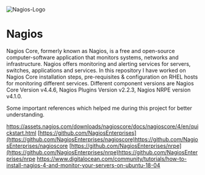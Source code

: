 ![Nagios-Logo](https://github.com/piyushnikh/Nagios/assets/91729663/07a81c5d-1e15-4e0b-8804-0da81c7c0640)
# Nagios
Nagios Core, formerly known as Nagios, is a free and open-source computer-software application that monitors systems, networks and infrastructure. Nagios offers monitoring and alerting services for servers, switches, applications and services. In this repository I have worked on Nagios Core installation steps, pre-requisites & configuration on RHEL hosts for monitoring different services. Different component versions are Nagios Core Version v4.4.6, Nagios Plugins Version v2.2.3, Nagios NRPE version v4.1.0.

Some important references which helped me during this project for better understanding.

https://assets.nagios.com/downloads/nagioscore/docs/nagioscore/4/en/quickstart.html
[https://github.com/NagiosEnterprises](https://github.com/NagiosEnterprises/nagioscore)https://github.com/NagiosEnterprises/nagioscore
[https://github.com/NagiosEnterprises/nrpe](https://github.com/NagiosEnterprises/nrpe)https://github.com/NagiosEnterprises/nrpe
https://www.digitalocean.com/community/tutorials/how-to-install-nagios-4-and-monitor-your-servers-on-ubuntu-18-04
